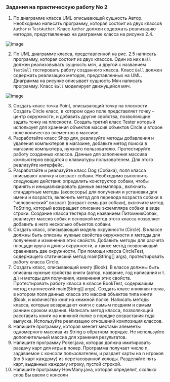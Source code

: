 ### Задания на практическую работу No 2
1. По диаграмме класса UML описывающей сущность Автор. Необходимо написать программу, которая состоит из двух классов `Author` и `TestAuthor`. Класс `Author` должен содержать реализацию методов, представленных на диаграмме класса на рисунке 2.4.

![image](https://github.com/ivbo01/java/assets/144561607/89eb75f1-1acb-4b4f-a8e8-b2c6bd35877a)

2. По UML диаграмме класса, представленной на рис. 2.5 написать программу, которая состоит из двух классов. Один из них `Ball` должен реализовывать сущность мяч, а другой с названием `TestBall` тестировать работу созданного класса. Класс `Ball` должен содержать реализацию методов, представленных на UML. Диаграмма на рисунке описывает сущность Мяч написать программу. Класс `Ball` моделирует движущийся мяч.

![image](https://github.com/ivbo01/java/assets/144561607/f00ba349-469e-494c-8c7b-c0177305a640)

3. Создать класс точка Point, описывающий точку на плоскости. Создать Circle класс, в котором одно поле представляет точку – центр окружности, и добавить другие свойства, позволяющие задать точку на плоскости. Создать третий класс Tester который использует для хранения объектов массив объектов Circle и второе поле количество элементов в массиве.
4. Разработайте класс Shop для, реализуйте методы добавления и удаления компьютеров в магазине, добавьте метод поиска в магазине компьютера, нужного пользователю. Протестируйте работу созданных классов. Данные для заполнения массива компьютеров вводятся с клавиатуры пользователем. Для этого реализуйте интерфейс.
5. Разработайте и реализуйте класс Dog (Собака), поля класса описывают кличку и возраст собаки. Необходимо выполнить следующие действия: определить конструктор собаки, чтобы принять и инициализировать данные экземпляра., включить стандартные методы (аксессоры) для получения и установки для имени и возраста, включить метод для перевода возраста собаки в “человеческий” возраст (возраст семь раз собаки), включите метод ToString, который возвращает описание экземпляра собаки в виде строки. Создание класса тестера под названием ПитомникСобак, реализует массив собак и основной метод этого класса позволяет добавить в него несколько объектов собаки.
6. Создать класс, описывающий модель окружности (Circle). В классе должны быть описаны нужные свойства окружности и методы для получения и изменения этих свойств. Добавить методы для расчета площади круга и длины окружности, а также метод позволяющий сравнивать две окружности. При помощи класса CircleTest, содержащего статический метод main(String[] args), протестировать работу класcа Circle.
7. Создать класс, описывающий книгу (Book). В классе должны быть описаны нужные свойства книги (автор, название, год написания и т. д.) и методы для получения, изменения этих свойств. Протестировать работу класса в классе BookTest, содержащим метод статический main(String[] args). Создать класс книжная полка, в котором поля данных класса это массив объектов типа книги (Book, и количество книг на книжной полке. Написать методы класса, которые возвращают книги с самым поздним и самым ранним сроком издания. Написать метод класса, позволяющий расставить книги на книжной полке в порядке возрастания года выпуска. Используйте реализацию отношений композиция классов.
8. Напишите программу, которая меняет местами элементы одномерного массива из String в обратном порядке. Не используйте дополнительный массив для хранения результатов.
9. Напишите программу Poker.java, которая должна имитировать раздачу карт для игры в покер. Программа получает число n, задаваемое с консоли пользователем, и раздает карты на n игроков (по 5 карт каждому) из перетасованной колоды. Разделяйте пять карт, выданных каждому игроку, пустой строкой.
10. Напишите программу HowMany.java, которая определит, сколько слов Вы ввели с консоли
